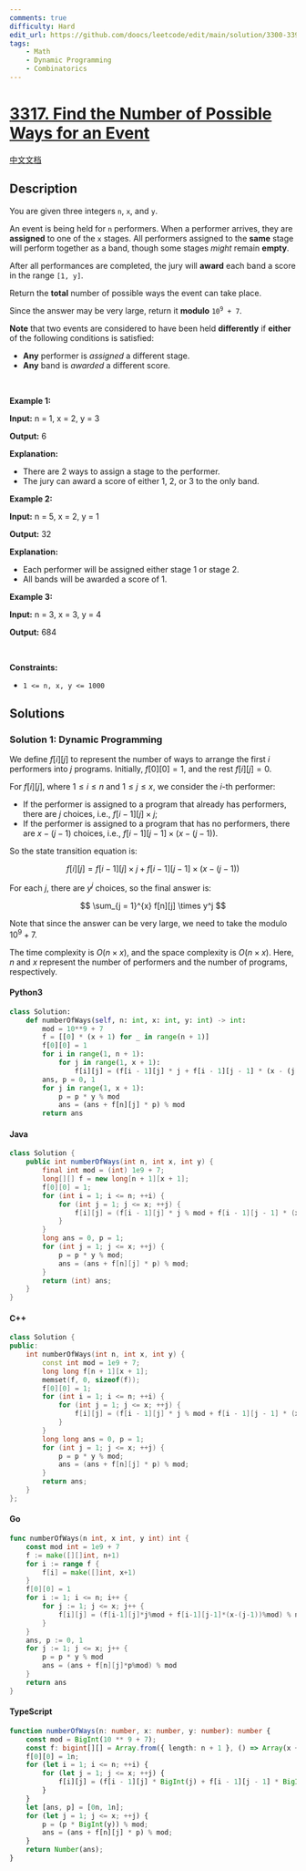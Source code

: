 ```yaml
---
comments: true
difficulty: Hard
edit_url: https://github.com/doocs/leetcode/edit/main/solution/3300-3399/3317.Find%20the%20Number%20of%20Possible%20Ways%20for%20an%20Event/README_EN.md
tags:
    - Math
    - Dynamic Programming
    - Combinatorics
---
```


<!-- problem:start -->

# [3317. Find the Number of Possible Ways for an Event](https://leetcode.com/problems/find-the-number-of-possible-ways-for-an-event)

[中文文档](/solution/3300-3399/3317.Find%20the%20Number%20of%20Possible%20Ways%20for%20an%20Event/README.md)

## Description

<!-- description:start -->

<p>You are given three integers <code>n</code>, <code>x</code>, and <code>y</code>.</p>

<p>An event is being held for <code>n</code> performers. When a performer arrives, they are <strong>assigned</strong> to one of the <code>x</code> stages. All performers assigned to the <strong>same</strong> stage will perform together as a band, though some stages <em>might</em> remain <strong>empty</strong>.</p>

<p>After all performances are completed, the jury will <strong>award</strong> each band a score in the range <code>[1, y]</code>.</p>

<p>Return the <strong>total</strong> number of possible ways the event can take place.</p>

<p>Since the answer may be very large, return it <strong>modulo</strong> <code>10<sup>9</sup> + 7</code>.</p>

<p><strong>Note</strong> that two events are considered to have been held <strong>differently</strong> if <strong>either</strong> of the following conditions is satisfied:</p>

<ul>
	<li><strong>Any</strong> performer is <em>assigned</em> a different stage.</li>
	<li><strong>Any</strong> band is <em>awarded</em> a different score.</li>
</ul>

<p>&nbsp;</p>
<p><strong class="example">Example 1:</strong></p>

<div class="example-block">
<p><strong>Input:</strong> <span class="example-io">n = 1, x = 2, y = 3</span></p>

<p><strong>Output:</strong> <span class="example-io">6</span></p>

<p><strong>Explanation:</strong></p>

<ul>
	<li>There are 2 ways to assign a stage to the performer.</li>
	<li>The jury can award a score of either 1, 2, or 3 to the only band.</li>
</ul>
</div>

<p><strong class="example">Example 2:</strong></p>

<div class="example-block">
<p><strong>Input:</strong> <span class="example-io">n = 5, x = 2, y = 1</span></p>

<p><strong>Output:</strong> 32</p>

<p><strong>Explanation:</strong></p>

<ul>
	<li>Each performer will be assigned either stage 1 or stage 2.</li>
	<li>All bands will be awarded a score of 1.</li>
</ul>
</div>

<p><strong class="example">Example 3:</strong></p>

<div class="example-block">
<p><strong>Input:</strong> <span class="example-io">n = 3, x = 3, y = 4</span></p>

<p><strong>Output:</strong> 684</p>
</div>

<p>&nbsp;</p>
<p><strong>Constraints:</strong></p>

<ul>
	<li><code>1 &lt;= n, x, y &lt;= 1000</code></li>
</ul>

<!-- description:end -->

## Solutions

<!-- solution:start -->

### Solution 1: Dynamic Programming

We define $f[i][j]$ to represent the number of ways to arrange the first $i$ performers into $j$ programs. Initially, $f[0][0] = 1$, and the rest $f[i][j] = 0$.

For $f[i][j]$, where $1 \leq i \leq n$ and $1 \leq j \leq x$, we consider the $i$-th performer:

-   If the performer is assigned to a program that already has performers, there are $j$ choices, i.e., $f[i - 1][j] \times j$;
-   If the performer is assigned to a program that has no performers, there are $x - (j - 1)$ choices, i.e., $f[i - 1][j - 1] \times (x - (j - 1))$.

So the state transition equation is:

$$
f[i][j] = f[i - 1][j] \times j + f[i - 1][j - 1] \times (x - (j - 1))
$$

For each $j$, there are $y^j$ choices, so the final answer is:

$$
\sum_{j = 1}^{x} f[n][j] \times y^j
$$

Note that since the answer can be very large, we need to take the modulo $10^9 + 7$.

The time complexity is $O(n \times x)$, and the space complexity is $O(n \times x)$. Here, $n$ and $x$ represent the number of performers and the number of programs, respectively.

<!-- tabs:start -->

#### Python3

```python
class Solution:
    def numberOfWays(self, n: int, x: int, y: int) -> int:
        mod = 10**9 + 7
        f = [[0] * (x + 1) for _ in range(n + 1)]
        f[0][0] = 1
        for i in range(1, n + 1):
            for j in range(1, x + 1):
                f[i][j] = (f[i - 1][j] * j + f[i - 1][j - 1] * (x - (j - 1))) % mod
        ans, p = 0, 1
        for j in range(1, x + 1):
            p = p * y % mod
            ans = (ans + f[n][j] * p) % mod
        return ans
```

#### Java

```java
class Solution {
    public int numberOfWays(int n, int x, int y) {
        final int mod = (int) 1e9 + 7;
        long[][] f = new long[n + 1][x + 1];
        f[0][0] = 1;
        for (int i = 1; i <= n; ++i) {
            for (int j = 1; j <= x; ++j) {
                f[i][j] = (f[i - 1][j] * j % mod + f[i - 1][j - 1] * (x - (j - 1) % mod)) % mod;
            }
        }
        long ans = 0, p = 1;
        for (int j = 1; j <= x; ++j) {
            p = p * y % mod;
            ans = (ans + f[n][j] * p) % mod;
        }
        return (int) ans;
    }
}
```

#### C++

```cpp
class Solution {
public:
    int numberOfWays(int n, int x, int y) {
        const int mod = 1e9 + 7;
        long long f[n + 1][x + 1];
        memset(f, 0, sizeof(f));
        f[0][0] = 1;
        for (int i = 1; i <= n; ++i) {
            for (int j = 1; j <= x; ++j) {
                f[i][j] = (f[i - 1][j] * j % mod + f[i - 1][j - 1] * (x - (j - 1) % mod)) % mod;
            }
        }
        long long ans = 0, p = 1;
        for (int j = 1; j <= x; ++j) {
            p = p * y % mod;
            ans = (ans + f[n][j] * p) % mod;
        }
        return ans;
    }
};
```

#### Go

```go
func numberOfWays(n int, x int, y int) int {
	const mod int = 1e9 + 7
	f := make([][]int, n+1)
	for i := range f {
		f[i] = make([]int, x+1)
	}
	f[0][0] = 1
	for i := 1; i <= n; i++ {
		for j := 1; j <= x; j++ {
			f[i][j] = (f[i-1][j]*j%mod + f[i-1][j-1]*(x-(j-1))%mod) % mod
		}
	}
	ans, p := 0, 1
	for j := 1; j <= x; j++ {
		p = p * y % mod
		ans = (ans + f[n][j]*p%mod) % mod
	}
	return ans
}
```

#### TypeScript

```ts
function numberOfWays(n: number, x: number, y: number): number {
    const mod = BigInt(10 ** 9 + 7);
    const f: bigint[][] = Array.from({ length: n + 1 }, () => Array(x + 1).fill(0n));
    f[0][0] = 1n;
    for (let i = 1; i <= n; ++i) {
        for (let j = 1; j <= x; ++j) {
            f[i][j] = (f[i - 1][j] * BigInt(j) + f[i - 1][j - 1] * BigInt(x - (j - 1))) % mod;
        }
    }
    let [ans, p] = [0n, 1n];
    for (let j = 1; j <= x; ++j) {
        p = (p * BigInt(y)) % mod;
        ans = (ans + f[n][j] * p) % mod;
    }
    return Number(ans);
}
```

<!-- tabs:end -->

<!-- solution:end -->

<!-- problem:end -->
